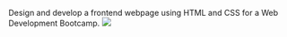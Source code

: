 Design and develop a frontend webpage using HTML and CSS for a Web Development Bootcamp.
<img src="https://sakshirajpal17.github.io/DORKLAB/">
